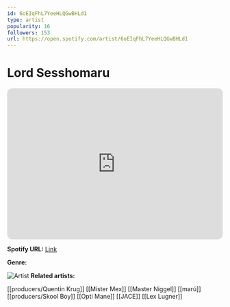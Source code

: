```yaml
---
id: 6oEIqFhL7YeeHLQGwBHLd1
type: artist
popularity: 16
followers: 153
url: https://open.spotify.com/artist/6oEIqFhL7YeeHLQGwBHLd1
---
```

# Lord Sesshomaru

<iframe style="border-radius:12px" src="https://open.spotify.com/embed/artist/6oEIqFhL7YeeHLQGwBHLd1" width="100%" height="352" frameBorder="0" allowfullscreen="" allow="autoplay; clipboard-write; encrypted-media; fullscreen; picture-in-picture" loading="lazy"></iframe>

**Spotify URL:** [Link](https://open.spotify.com/artist/6oEIqFhL7YeeHLQGwBHLd1)

**Genre:** 

![Artist](https://i.scdn.co/image/ab67616d0000b2739c6b048790ae272f6129879c)
**Related artists:**

[[producers/Quentin Krug]]
[[Mister Mex]]
[[Master Niggel]]
[[marú]]
[[producers/Skool Boy]]
[[Opti Mane]]
[[JACE]]
[[Lex Lugner]]

